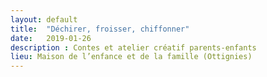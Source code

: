 ```yaml
---
layout: default
title:  "Déchirer, froisser, chiffonner"
date:   2019-01-26
description : Contes et atelier créatif parents-enfants
lieu: Maison de l’enfance et de la famille (Ottignies)
---
```


